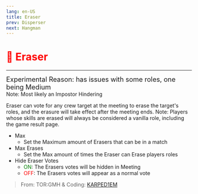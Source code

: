```yaml
---
lang: en-US
title: Eraser
prev: Disperser
next: Hangman
---
```


# <font color=red>🧼 <b>Eraser</b></font> <Badge text="Impostor" type="tip" vertical="middle"/>

***

<font size=4em>Experimental Reason: has issues with some roles, one being Medium</font><br>
Note: Most likely an Impostor Hindering

Eraser can vote for any crew target at the meeting to erase the target's roles, and the erasure will take effect after the meeting ends. Note: Players whose skills are erased will always be considered a vanilla role, including the game result page.

- Max
  - Set the Maximum amount of Erasers that can be in a match
- Max Erases
  - Set the Max amount of times the Eraser can Erase players roles
- Hide Eraser Votes
  - <font color=green>ON</font>: The Erasers votes will be hidden in Meeting
  - <font color=red>OFF</font>: The Erasers votes will appear as a normal vote

> From: TOR:GMH & Coding: [KARPED1EM](https://github.com/KARPED1EM)

